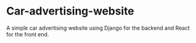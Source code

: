 # Car-advertising-website
A simple car advertising website using Django for the backend and React for the front end.
